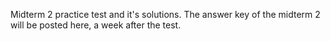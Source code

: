 Midterm 2 practice test and it's solutions. The answer key of the midterm 2 will be posted here, a week after the test.
